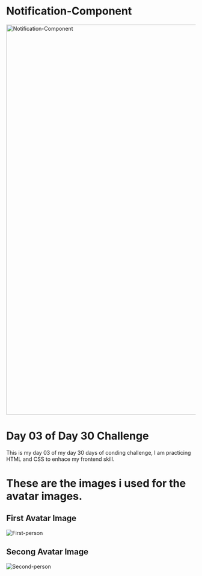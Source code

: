 # Notification-Component

<img width="1035" alt="Notification-Component" src="https://github.com/CodeWithBashir/Notification-Component/assets/87351419/eef20c6b-c520-47ac-bfc8-bd69c44848eb">


# Day 03 of Day 30 Challenge

This is my day 03 of my day 30 days of conding challenge, 
I am practicing HTML and CSS to enhace my frontend skill.

# These are the images i used for the avatar images.
## First Avatar Image
![First-person](https://github.com/CodeWithBashir/Notification-Component/assets/87351419/f012d793-805f-459d-bec0-65a863307e18)

## Secong Avatar Image

![Second-person](https://github.com/CodeWithBashir/Notification-Component/assets/87351419/5baf5173-2080-442b-8915-9b52622d04e2)
